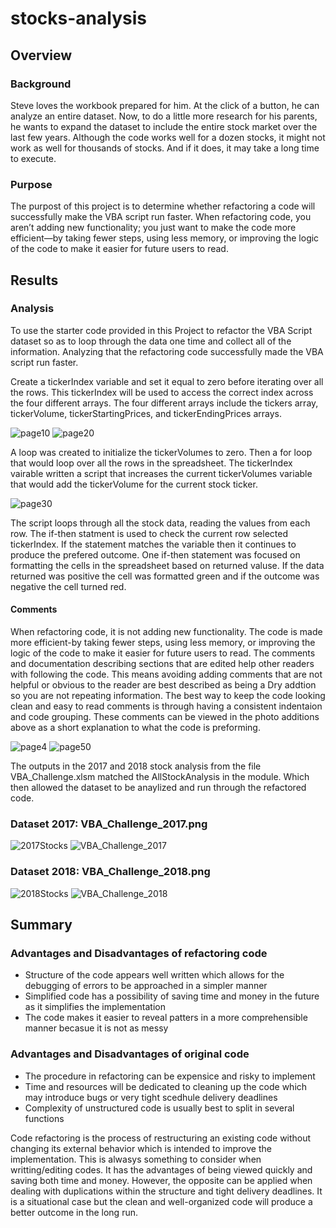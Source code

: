 # stocks-analysis
## Overview
### Background
Steve loves the workbook prepared for him. At the click of a button, 
he can analyze an entire dataset. 
Now, to do a little more research for his parents, 
he wants to expand the dataset to include the entire stock market over the last few years. 
Although the code works well for a dozen stocks, 
it might not work as well for thousands of stocks. And if it does, it may take a long time to execute.

### Purpose
The purpost of this project is to determine whether refactoring a code will successfully make the VBA script run faster.
When refactoring code, you aren’t adding new functionality; you just want to make the code more 
efficient—by taking fewer steps, using less memory, or 
improving the logic of the code to make it easier for future users to read. 

## Results
### Analysis
To use the starter code provided in this Project to refactor the VBA Script dataset so as to loop through the data one time and collect all of the information. Analyzing that the refactoring code successfully made the VBA script run faster. 

Create a tickerIndex variable and set it equal to zero before iterating over all the rows. This tickerIndex will be used to access the correct index across the four different arrays. The four different arrays include the tickers array, tickerVolume, tickerStartingPrices, and tickerEndingPrices arrays.

![page10](https://user-images.githubusercontent.com/86635590/126084274-fd6e9f79-4e33-498a-95f1-8bf5d0994a02.png)
![page20](https://user-images.githubusercontent.com/86635590/126084322-129b5449-6256-4a84-9ac0-8324a5e97a80.png)

A loop was created to initialize the tickerVolumes to zero. Then a for loop that would loop over all the rows in the spreadsheet. The tickerIndex vairable written a script that increases the current tickerVolumes variable that would add the tickerVolume for the current stock ticker.

![page30](https://user-images.githubusercontent.com/86635590/126084422-db27dee1-4a6d-4eea-863b-a167bada4daf.png)

The script loops through all the stock data, reading the values from each row. The if-then statment is used to check the current row selected tickerIndex. If the statement matches the variable then it continues to produce the prefered outcome. One if-then statement was focused on formatting the cells in the spreadsheet based on returned valuse. If the data returned was positive the cell was formatted green and if the outcome was negative the cell turned red. 

#### Comments
When refactoring code, it is not adding new functionality. The code is made more efficient-by taking fewer steps, using less memory, or improving the logic of the code to make it easier for future users to read. The comments and documentation describing sections that are edited help other readers with following the code. This means avoiding adding comments that are not helpful or obvious to the reader are best described as being a Dry addtion so you are not repeating information. The best way to keep the code looking clean and easy to read comments is through having a consistent indentaion and code grouping. These comments can be viewed in the photo additions above as a short explanation to what the code is preforming.


![page4](https://user-images.githubusercontent.com/86635590/126084508-55d818fd-e745-4911-89b8-9fb6c47baece.PNG)
![page50](https://user-images.githubusercontent.com/86635590/126084553-c6de3799-e5c5-47c6-8387-adf7ce94ca48.png)

The outputs in the 2017 and 2018 stock analysis from the file VBA_Challenge.xlsm matched the AllStockAnalysis in the module. Which then allowed the dataset to be anaylized and run through the refactored code.

### Dataset 2017: VBA_Challenge_2017.png
![2017Stocks](https://user-images.githubusercontent.com/86635590/126084754-89cdbc91-bd5c-429b-a63b-f88aca7ae11f.PNG)
![VBA_Challenge_2017](https://user-images.githubusercontent.com/86635590/126085225-0261dd05-a731-40f6-b7c6-8eb9bad3a718.PNG)

### Dataset 2018: VBA_Challenge_2018.png
![2018Stocks](https://user-images.githubusercontent.com/86635590/126084763-e69d5979-b060-47fa-a406-cc773b80c31b.PNG)
![VBA_Challenge_2018](https://user-images.githubusercontent.com/86635590/126085234-779c4cd0-a11e-4c38-ae47-6364addbff3b.PNG)


## Summary
### Advantages and Disadvantages of refactoring code
- Structure of the code appears well written which allows for the debugging of errors to be approached in a simpler manner
- Simplified code has a possibility of saving time and money in the future as it simplifies the implementation
- The code makes it easier to reveal patters in a more comprehensible manner becasue it is not as messy
### Advantages and Disadvantages of original code
- The procedure in refactoring can be expensice and risky to implement
- Time and resources will be dedicated to cleaning up the code which may introduce bugs or very tight scedhule delivery deadlines
- Complexity of unstructured code is usually best to split in several functions

Code refactoring is the process of restructuring an existing code without changing its external behavior which is intended to improve the implementation. This is alwasys something to consider when writting/editing codes. It has the advantages of being viewed quickly and saving both time and money. However, the opposite can be applied when dealing with duplications within the structure and tight delivery deadlines. It is a situational case but the clean and well-organized code will produce a better outcome in the long run.
